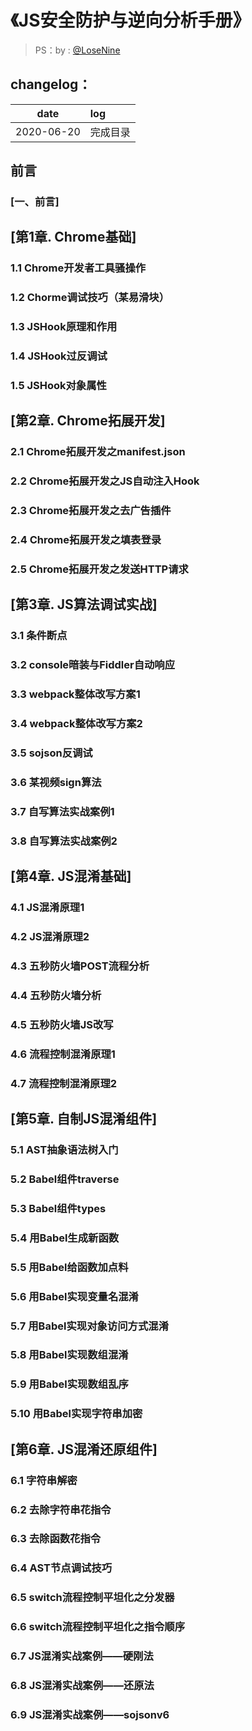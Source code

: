 # 《JS安全防护与逆向分析手册》

>PS：by : [@LoseNine](https://github.com/LoseNine) <br/>

## changelog：

|date|log|
|:-:|:-|
|2020-06-20|完成目录|

## 前言
### [一、前言]

## [第1章. Chrome基础]
### 1.1 Chrome开发者工具骚操作
### 1.2 Chorme调试技巧（某易滑块）
### 1.3 JSHook原理和作用
### 1.4 JSHook过反调试
### 1.5 JSHook对象属性

## [第2章. Chrome拓展开发]
### 2.1 Chrome拓展开发之manifest.json
### 2.2 Chrome拓展开发之JS自动注入Hook
### 2.3 Chrome拓展开发之去广告插件
### 2.4 Chrome拓展开发之填表登录
### 2.5 Chrome拓展开发之发送HTTP请求

## [第3章. JS算法调试实战]
### 3.1 条件断点
### 3.2 console暗装与Fiddler自动响应
### 3.3 webpack整体改写方案1
### 3.4 webpack整体改写方案2
### 3.5 sojson反调试
### 3.6 某视频sign算法
### 3.7 自写算法实战案例1
### 3.8 自写算法实战案例2

## [第4章. JS混淆基础]
### 4.1 JS混淆原理1
### 4.2 JS混淆原理2
### 4.3 五秒防火墙POST流程分析
### 4.4 五秒防火墙分析
### 4.5 五秒防火墙JS改写
### 4.6 流程控制混淆原理1
### 4.7 流程控制混淆原理2

## [第5章. 自制JS混淆组件]
### 5.1 AST抽象语法树入门
### 5.2 Babel组件traverse
### 5.3 Babel组件types
### 5.4 用Babel生成新函数
### 5.5 用Babel给函数加点料
### 5.6 用Babel实现变量名混淆
### 5.7 用Babel实现对象访问方式混淆
### 5.8 用Babel实现数组混淆
### 5.9 用Babel实现数组乱序
### 5.10 用Babel实现字符串加密

## [第6章. JS混淆还原组件]
### 6.1 字符串解密
### 6.2 去除字符串花指令
### 6.3 去除函数花指令
### 6.4 AST节点调试技巧
### 6.5 switch流程控制平坦化之分发器
### 6.6 switch流程控制平坦化之指令顺序
### 6.7 JS混淆实战案例——硬刚法
### 6.8 JS混淆实战案例——还原法
### 6.9 JS混淆实战案例——sojsonv6
